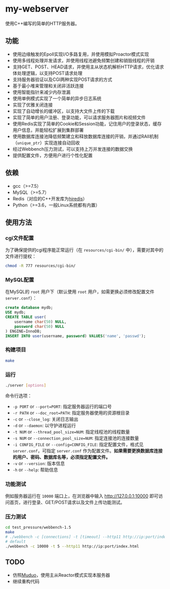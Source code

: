# my-webserver

使用C++编写的简单的HTTP服务器。

## 功能

- 使用边缘触发的Epoll实现I/O多路复用，并使用模拟Proactor模式实现
- 使用多线程处理并发请求，并使用线程池避免频繁创建和销毁线程的开销
- 支持GET、POST、HEAD请求，并使用主从状态机解析HTTP请求，优化请求体处理逻辑，以支持POST请求处理
- 支持服务器验证以及CGI两种实现POST请求的方式
- 基于最小堆来管理和关闭非活跃连接
- 使用智能指针来减少内存泄漏
- 使用单例模式实现了一个简单的异步日志系统
- 实现了优雅关闭连接
- 实现了自动增长的缓冲区，以支持大文件上传的下载
- 实现了简单的用户注册、登录功能，可以请求服务器图片和视频文件
- 使用Redis实现了简单的Cookie和Session功能，记住用户的登录状态，缓存用户信息，并能轻松扩展到集群部署
- 使用数据库连接池降低频繁建立和释放数据库连接的开销，并通过RAII机制（`unique_ptr`）实现连接自动回收
- 经过Webbench压力测试，可以支持上万并发连接的数据交换
- 提供配置文件，方便用户进行个性化配置

## 依赖

- gcc（>=7.5）
- MySQL（>=5.7）
- Redis（对应的C++开发库为[hiredis](https://github.com/redis/hiredis)）
- Python（>=3.6，一般Linux系统都有内置）

## 使用方法

### cgi文件配置

为了确保提供的cgi程序能正常运行（在 `resources/cgi-bin/` 中），需要对其中的文件进行提权：

```bash
chmod -R 777 resources/cgi-bin/
```

### MySQL配置

在MySQL的 `root` 用户下（默认使用 `root` 用户，如需更换必须修改配置文件 `server.conf`）：

```sql
create database mydb;
USE mydb;
CREATE TABLE user(
    username char(50) NULL,
    password char(50) NULL
) ENGINE=InnoDB;
INSERT INTO user(username, password) VALUES('name', 'passwd');
```

### 构建项目

```bash
make
```

### 运行

```bash
./server [options]
```

命令行选项：

- `-p PORT` or `--port=PORT`: 指定服务器运行的端口号
- `-r PATH` or `--doc_root=PATH`: 指定服务器使用的资源根目录
- `-c` or `--close_log`: 关闭日志输出
- `-d` or `--daemon`: 以守护进程运行
- `-t NUM` or `--thread_pool_size=NUM`: 指定线程池的线程数量
- `-s NUM` or `--connection_pool_size=NUM`: 指定连接池的连接数量
- `-i CONFIG_FILE` or `--config=CONFIG_FILE`: 指定配置文件，格式见 `server.conf`，可指定 `server.conf` 作为配置文件。**如果需要更换数据库连接的用户、密码、数据库名等，必须指定配置文件。**
- `-v` or `--version`: 版本信息
- `-h` or `--help`: 帮助信息

### 功能测试

例如服务器运行在 `10000` 端口上，在浏览器中输入 <http://127.0.0.1:10000> 即可访问首页，进行登录、GET/POST请求以及文件上传功能测试。

### 压力测试

```bash
cd test_pressure/webbench-1.5
make
# ./webbench -c [connections] -t [timeout] --http11 http://ip:port/index.html
# default
./webbench -c 10000 -t 5 --http11 http://ip:port/index.html
```

## TODO

- 仿照[Muduo](https://github.com/chenshuo/muduo)，使用主从Reactor模式实现本服务器
- 继续重构代码
